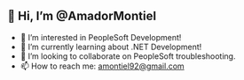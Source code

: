## 👋 Hi, I’m @AmadorMontiel
- 👀 I’m interested in PeopleSoft Development!
- 🌱 I’m currently learning about .NET Development!
- 💞️ I’m looking to collaborate on PeopleSoft troubleshooting.
- 📫 How to reach me: amontiel92@gmail.com 

<!---
AmadorMontiel/AmadorMontiel is a ✨ special ✨ repository because its `README.md` (this file) appears on your GitHub profile.
You can click the Preview link to take a look at your changes.
--->
